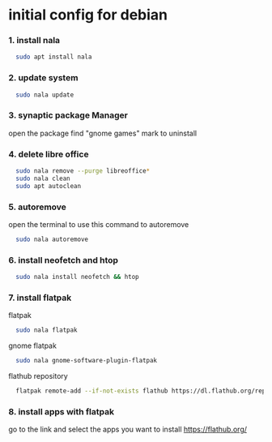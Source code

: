 
# initial config for debian

### 1. install nala
```bash
  sudo apt install nala
```
### 2. update system
```bash
  sudo nala update
```
### 3. synaptic package Manager
open the package find "gnome games" mark to uninstall

### 4. delete libre office
```bash
  sudo nala remove --purge libreoffice*
  sudo nala clean
  sudo apt autoclean
```

### 5. autoremove
open the terminal to use this command to autoremove
```bash
  sudo nala autoremove
```

### 6. install neofetch and htop
```bash
  sudo nala install neofetch && htop
```

### 7. install flatpak
flatpak
```bash
  sudo nala flatpak
```
gnome flatpak
```bash
  sudo nala gnome-software-plugin-flatpak
```
flathub repository
```bash
  flatpak remote-add --if-not-exists flathub https://dl.flathub.org/repo/flathub.flatpakrepo 
```

### 8. install apps with flatpak
go to the link and select the apps you want to install https://flathub.org/
